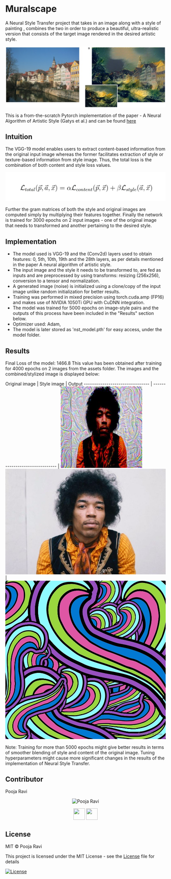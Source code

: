 # Muralscape
A Neural Style Transfer project that takes in an image along with a style of painting , combines the two in order to produce a beautiful, ultra-realistic version that consists of the target image rendered in the desired artistic style.

![pic](assets/paper.jpg)

This is a from-the-scratch Pytorch implementation of the paper - A Neural Algorithm of Artistic Style (Gatys et al.) and can be found [here](https://arxiv.org/abs/1508.06576)

## Intuition
The VGG-19 model enables users to extract content-based information from the original input image whereas the former facilitates extraction of style or texture-based information from style image. Thus, the total loss is the combination of both content and style loss values.

![loss](assets/loss.jpg)

Further the gram matrices of both the style and original images are computed simply by multiplying their features together. Finally the network is trained for 3000 epochs on 2 input images - one of the original image that needs to transformed and another pertaining to the desired style.

## Implementation
- The model used is VGG-19 and the (Conv2d) layers used to obtain features: 0, 5th, 10th, 19th and the 28th layers, as per details mentioned in the paper A neural algorithm of artistic style.
- The input image and the style it needs to be transformed to, are fed as inputs and are preprocessed by using transforms: resizing (256x256), conversion to a tensor and normalization.
- A generated image (noise) is initialized using a clone/copy of the input image unlike random initialization for better results.
- Training was performed in mixed precision using torch.cuda.amp (FP16) and makes use of NVIDIA 1050Ti GPU with CuDNN integration.
- The model was trained for 5000 epochs on image-style pairs and the outputs of this process have been included in the "Results" section below.
- Optimizer used: Adam,
- The model is later stored as 'nst_model.pth' for easy access, under the model folder.


## Results
Final Loss of the model:  1466.8
This value has been obtained after training for 4000 epochs on 2 images from the assets folder. The images and the combined/stylized image is displayed below:

Original image                   |  Style image                     | Output
-------------------------------- |  ------------------------------- | ![op](samples/output.jpg)
![real images](assets/jimi.jpeg) |  ![style images](assets/psy.jpg)       

Note: Training for more than 5000 epochs might give better results in terms of smoother blending of style and content of the original image. Tuning hyperparameters might cause more significant changes in the results of the implementation of Neural Style Transfer.

## Contributor

<td width:25%>

Pooja Ravi

<p align="center">
<img src = "https://avatars3.githubusercontent.com/u/66198904?s=460&u=06bd3edde2858507e8c42569d76d61b3491243ad&v=4"  height="120" alt="Pooja Ravi">
</p>
<p align="center">
<a href = "https://github.com/01pooja10"><img src = "http://www.iconninja.com/files/241/825/211/round-collaboration-social-github-code-circle-network-icon.svg" width="36" height = "36"/></a>
<a href = "https://www.linkedin.com/in/pooja-ravi-9b88861b2/">
<img src = "http://www.iconninja.com/files/863/607/751/network-linkedin-social-connection-circular-circle-media-icon.svg" width="36" height="36"/>
</a>
</p>
</td>

## License
MIT © Pooja Ravi

This project is licensed under the MIT License - see the [License](LICENSE) file for details

[![License](http://img.shields.io/:license-mit-blue.svg?style=flat-square)](http://badges.mit-license.org)
